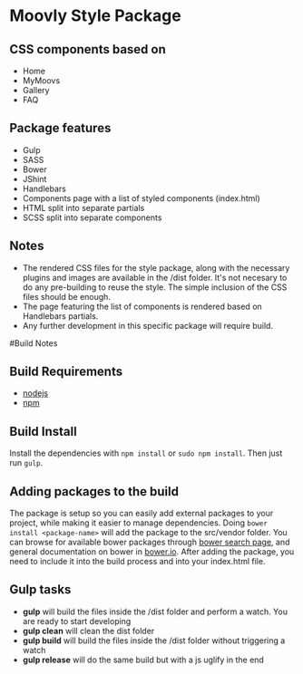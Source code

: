 # Moovly Style Package

## CSS components based on
- Home
- MyMoovs
- Gallery
- FAQ

## Package features
- Gulp
- SASS
- Bower
- JShint
- Handlebars
- Components page with a list of styled components (index.html)
- HTML split into separate partials
- SCSS split into separate components

## Notes
- The rendered CSS files for the style package, along with the necessary plugins and images are available in the /dist folder. It's not necesary to do any pre-building to reuse the style. The simple inclusion of the CSS files should be enough.
- The page featuring the list of components is rendered based on Handlebars partials.
- Any further development in this specific package will require build.

#Build Notes

## Build Requirements
- [nodejs](https://nodejs.org/)
- [npm](https://www.npmjs.com/)

## Build Install
Install the dependencies with `npm install` or `sudo npm install`. Then just run `gulp`.

## Adding packages to the build
The package is setup so you can easily add external packages to your project, while making it easier to manage dependencies. Doing
`bower install <package-name>` will add the package to the src/vendor folder. You can browse for available bower packages through [bower search page](http://bower.io/search/), and general documentation on bower in [bower.io](http://bower.io/).
After adding the package, you need to include it into the build process and into your index.html file.

## Gulp tasks
- **gulp** will build the files inside the /dist folder and perform a watch. You are ready to start developing
- **gulp clean** will clean the dist folder
- **gulp build** will build the files inside the /dist folder without triggering a watch
- **gulp release** will do the same build but with a js uglify in the end

